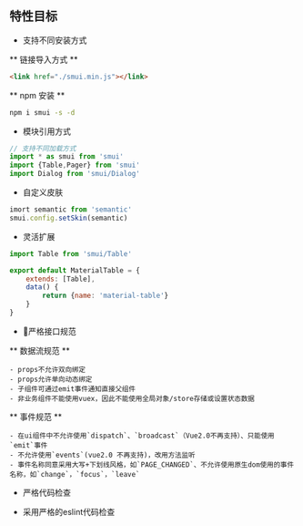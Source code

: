 
## 特性目标

* 支持不同安装方式

** 链接导入方式 **

```html
<link href="./smui.min.js"></link>
```

   ** npm 安装 **
```sh
npm i smui -s -d
```

* 模块引用方式


```js
// 支持不同加载方式
import * as smui from 'smui'
import {Table,Pager} from 'smui'
import Dialog from 'smui/Dialog'
```

* 自定义皮肤

```js
imort semantic from 'semantic'
smui.config.setSkin(semantic)
```

* 灵活扩展

```js
import Table from 'smui/Table'

export default MaterialTable = {
    extends: [Table],
    data() {
        return {name: 'material-table'}
    }
}
```

* 严格接口规范


** 数据流规范 **

    - props不允许双向绑定
    - props允许单向动态绑定
    - 子组件可通过emit事件通知直接父组件
    - 非业务组件不能使用vuex，因此不能使用全局对象/store存储或设置状态数据

** 事件规范 **

    - 在ui组件中不允许使用`dispatch`、`broadcast`（Vue2.0不再支持）、只能使用`emit`事件
    - 不允许使用`events`(vue2.0 不再支持)，改用方法监听
    - 事件名称同意采用大写+下划线风格，如`PAGE_CHANGED`、不允许使用原生dom使用的事件名称，如`change`，`focus`，`leave`


* 严格代码检查

 - 采用严格的eslint代码检查

